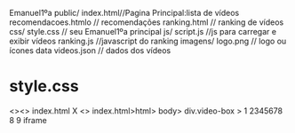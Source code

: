 Emanuel1ºa
public/
index.html//Pagina Principal:lista de vídeos
recomendacoes.htmlo // recomendações
ranking.html // ranking de vídeos
css/
style.css // seu Emanuel1ºa principal
js/
script.js //js para carregar e exibir vídeos 
ranking.js //javascript do ranking 
imagens/
logo.png // logo ou ícones
data
videos.json // dados dos vídeos
# style.css
<><> index.html X
<> index.html>html> body> div.video-box >
1
2345678 8
9
iframe